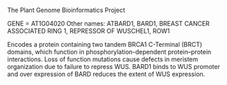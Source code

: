 The Plant Genome Bioinformatics Project

GENE = AT1G04020
Other names: ATBARD1, BARD1, BREAST CANCER ASSOCIATED RING 1, REPRESSOR OF WUSCHEL1, ROW1

Encodes a protein containing two tandem BRCA1 C-Terminal (BRCT) domains, which function in phosphorylation-dependent protein–protein interactions. Loss of function mutations cause defects in meristem organization due to failure to repress WUS. BARD1 binds to WUS promoter and over expression of BARD reduces the extent of WUS expression.
